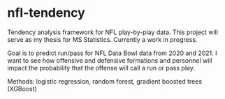 # nfl-tendency
Tendency analysis framework for NFL play-by-play data. This project will serve as my thesis for MS Statistics. Currently a work in progress.

Goal is to predict run/pass for NFL Data Bowl data from 2020 and 2021. I want to see how offensive and defensive formations and personnel will impact the probability that the offense will call a run or pass play.

Methods: logistic regression, random forest, gradient boosted trees (XGBoost)
